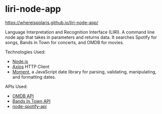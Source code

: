 # liri-node-app

https://whereispolaris.github.io/liri-node-app/

Language Interpretation and Recognition Interface (LIRI). A command line node app that takes in parameters and returns data. It searches Spotify for songs, Bands in Town for concerts, and OMDB for movies. 

Technologies Used:
- [Node.js](https://nodejs.org/en/)
- [Axios](https://www.npmjs.com/package/axios) HTTP Client
- [Moment](https://www.npmjs.com/package/moment), a JavaScript date library for parsing, validating, manipulating, and formatting dates.

APIs Used:
- [OMDB API](http://www.omdbapi.com/)
- [Bands In Town API](http://www.artists.bandsintown.com/bandsintown-api)
- [node-spotify-api ](https://www.npmjs.com/package/node-spotify-api)